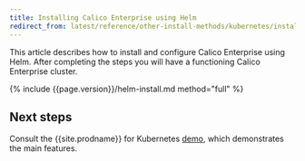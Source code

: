 ```yaml
---
title: Installing Calico Enterprise using Helm
redirect_from: latest/reference/other-install-methods/kubernetes/installation/helm/index
---
```


This article describes how to install and configure Calico Enterprise using Helm. After completing the steps you will have a functioning Calico Enterprise cluster.

{% include {{page.version}}/helm-install.md method="full" %}

## Next steps

Consult the {{site.prodname}} for Kubernetes [demo](/{{page.version}}/security/simple-policy-cnx), which
demonstrates the main features.
